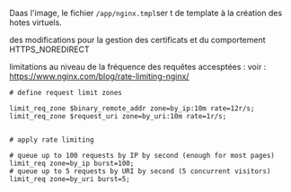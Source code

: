 Daas l'image, le fichier `/app/nginx.tmpl`ser t de template à la création des hotes virtuels.



des modifications pour la gestion des certificats et du comportement HTTPS_NOREDIRECT


limitations au niveau de la fréquence des requêtes accesptées : 
voir : https://www.nginx.com/blog/rate-limiting-nginx/

```
# define request limit zones

limit_req_zone $binary_remote_addr zone=by_ip:10m rate=12r/s;
limit_req_zone $request_uri zone=by_uri:10m rate=1r/s;

```

```

# apply rate limiting

# queue up to 100 requests by IP by second (enough for most pages)
limit_req zone=by_ip burst=100;
# queue up to 5 requests by URI by second (5 concurrent visitors)
limit_req zone=by_uri burst=5;

```

